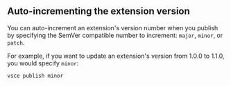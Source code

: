 ## Auto-incrementing the extension version
You can auto-increment an extension's version number when you publish by specifying the SemVer compatible number to increment: `major`, `minor`, or `patch`.

For example, if you want to update an extension's version from 1.0.0 to 1.1.0, you would specify `minor`:

```
vsce publish minor
```
